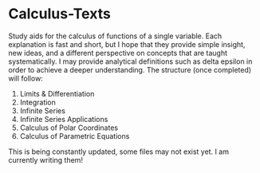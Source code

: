 # Calculus-Texts
Study aids for the calculus of functions of a single variable. Each explanation is fast and short, but I hope that they provide simple insight, new ideas, and a different perspective on concepts that are taught systematically. I may provide analytical definitions such as delta epsilon in order to achieve a deeper understanding.
The structure (once completed) will follow: 
1. Limits & Differentiation
2. Integration
3. Infinite Series 
4. Infinite Series Applications
5. Calculus of Polar Coordinates
6. Calculus of Parametric Equations

This is being constantly updated, some files may not exist yet. I am currently writing them! 

